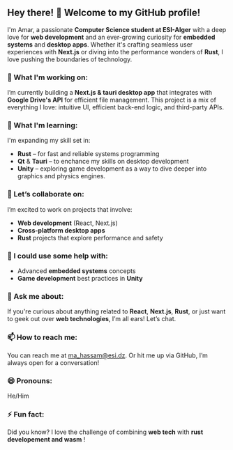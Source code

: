 ## Hey there! 👋 Welcome to my GitHub profile! 

I'm Amar, a passionate **Computer Science student at ESI-Alger** with a deep love for **web development** and an ever-growing curiosity for **embedded systems** and **desktop apps**. Whether it's crafting seamless user experiences with **Next.js** or diving into the performance wonders of **Rust**, I love pushing the boundaries of technology.

### 🔭 What I'm working on:
I’m currently building a **Next.js & tauri desktop app** that integrates with **Google Drive's API** for efficient file management. This project is a mix of everything I love: intuitive UI, efficient back-end logic, and third-party APIs.

### 🌱 What I'm learning:
I'm expanding my skill set in:
- **Rust** – for fast and reliable systems programming
- **Qt** & **Tauri** – to enchance my skills on desktop development
- **Unity** – exploring game development as a way to dive deeper into graphics and physics engines.

### 👯 Let’s collaborate on:
I’m excited to work on projects that involve:
- **Web development** (React, Next.js)
- **Cross-platform desktop apps**
- **Rust** projects that explore performance and safety

### 🤔 I could use some help with:
- Advanced **embedded systems** concepts
- **Game development** best practices in **Unity**

### 💬 Ask me about:
If you're curious about anything related to **React**, **Next.js**, **Rust**, or just want to geek out over **web technologies**, I’m all ears! Let’s chat.

### 📫 How to reach me:
You can reach me at [ma_hassam@esi.dz](mailto:ma_hassam@esi.dz). Or hit me up via GitHub, I’m always open for a conversation!

### 😄 Pronouns: 
He/Him

### ⚡ Fun fact:
Did you know? I love the challenge of combining **web tech** with **rust developement and wasm** !

